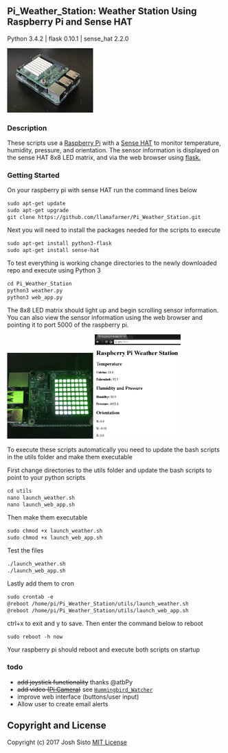 ## Pi_Weather_Station: Weather Station Using Raspberry Pi and Sense HAT
Python 3.4.2 | flask 0.10.1 | sense_hat 2.2.0

<img src="/images/IMG_0705.jpg" alt="Pi with HAT" style="width: 200px;"/>

### Description
These scripts use a
[Raspberry Pi](http://amzn.to/2yB8HcM) with a
[Sense HAT](http://amzn.to/2xS8PFX)
to monitor temperature, humidity, pressure, and orientation. The sensor
information is displayed on the sense HAT 8x8 LED matrix, and via the web
browser using [flask.](http://flask.pocoo.org/)

### Getting Started
On your raspberry pi with sense HAT run the command lines below

    sudo apt-get update
    sudo apt-get upgrade
    git clone https://github.com/llamafarmer/Pi_Weather_Station.git

Next you will need to install the packages needed for the scripts to execute

    sudo apt-get install python3-flask
    sudo apt-get install sense-hat

To test everything is working change directories to the newly downloaded repo
and execute using Python 3

    cd Pi_Weather_Station
    python3 weather.py
    python3 web_app.py

The 8x8 LED matrix should light up and begin scrolling sensor information. You
can also view the sensor information using the web browser and pointing it to
port 5000 of the raspberry pi.

<img src="/images/animated.gif" alt="Pi HAT LED" style="width: 200px;"/>

<img src="/images/Pi_Web.PNG" alt="Web Screenshot" style="width: 200px;"/>

To execute these scripts automatically you need to update the bash scripts in
the utils folder and make them executable

First change directories to the utils folder and update the bash scripts to
point to your python scripts

    cd utils
    nano launch_weather.sh
    nano launch_web_app.sh

Then make them executable

    sudo chmod +x launch_weather.sh
    sudo chmod +x launch_web_app.sh

Test the files

    ./launch_weather.sh
    ./launch_web_app.sh

Lastly add them to cron

    sudo crontab -e
    @reboot /home/pi/Pi_Weather_Station/utils/launch_weather.sh
    @reboot /home/pi/Pi_Weather_Station/utils/launch_web_app.sh

ctrl+x to exit and y to save. Then enter the command below to reboot

    sudo reboot -h now

Your raspberry pi should reboot and execute both scripts on startup

### todo
+ ~~add joystick functionality~~ thanks @atbPy
+ ~~add video ([Pi Camera](http://amzn.to/2xSoF3w))~~ see [`Hummingbird_Watcher`](https://github.com/llamafarmer/Hummingbird_Watcher)
+ improve web interface (buttons/user input)
+ Allow user to create email alerts

## Copyright and License
Copyright (c) 2017 Josh Sisto [MIT License](/LICENSE)
